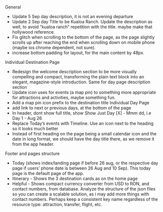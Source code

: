 General

- Update 5 Sep day description, it is not an evening departure
- Update 2 Sep day Title to be Kualoa Ranch. Update the description as well, to avoid “kualoa ranch” repetition with the title. maybe make that hollywood reference.
- Fix glitch when scrolling to the bottom of the page, as the page slightly scrolls up after reaching the end when scrolling down on mobile phone (maybe ios chrome dependent, not sure).
- increase bottom padding for layout, for the main content by 48px.

Individual Destination Page

- Redesign the welcome description section to be more visually compelling and compact, transforming the plain text block into an elegant, magazine-style introduction. Same for day page description section
- Update icon uses for events (a map pin) to something more appropriate for attractions and activities, maybe something fun.
- Add a map pin icon prefix to the destination title
  Individual Day Page
- add link to next or previous days, at the bottom of the page
- In header, dont show full title, show Show Just Day [X] - Mmm dd, i.e Day 1 - Aug 26
- Replace Today’s events with Timeline. Use an icon next to the heading so it looks much better
- Instead of first heading on the page being a small calendar icon and the date in long format, we should have the day title there, as we remove it from the app header.

Footer and pages structure

- Today (shows index/landing page if before 26 aug, or the respective day page if users’ phone date is between 26 Aug and 10 Sep). This today page is the default page of the app.
- Itinerary - Shows the 3 destination cards as on the home page
- Helpful - Shows compact currency converter from USD to RON, and contact numbers, from database. Analyze the structure of the json files so you can create a scalable solution, as i may add more things with contact numbers. Perhaps keep a consistent key name regardless of the resource type: attraction, transfer, flight, etc.
